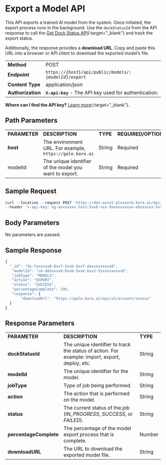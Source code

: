 # Export a Model API

This API exports a trained AI model from the system. Once initiated, the export process runs in the background. Use the <code>dockStatusId</code> from the API response to call the [Get Dock Status API](../apis-list/get-dock-status.md){:target="_blank"} and track the export status.

Additionally, the response provides a **download URL**. Copy and paste this URL into a browser or API client to download the exported model’s file.

<table>
  <tr>
   <td><strong>Method</strong>
   </td>
   <td>POST
   </td>
  </tr>
  <tr>
   <td><strong>Endpoint</strong>
   </td>
   <td><code>https://{<em>host</em>}/api/public/models/:{<em>modelId</em>}/export</code>
   </td>
  </tr>
  <tr>
   <td><strong>Content Type</strong>
   </td>
   <td>application/json
   </td>
  </tr>
  <tr>
   <td><strong>Authorization</strong>
   </td>
   <td><strong><code>X-api-key</code></strong> - The API key used for authentication.
   </td>
  </tr>
</table>

**Where can I find the API key?** [Learn more](../overview.md/#how-to-find-the-api-key){:target="_blank"}.

## Path Parameters

<table>
  <tr>
   <td><strong>PARAMETER</strong>
   </td>
   <td><strong>DESCRIPTION</strong>
   </td>
   <td><strong>TYPE</strong>
   </td>
   <td><strong>REQUIRED/OPTIONAL</strong>
   </td>
  </tr>
  <tr>
   <td><strong>host</strong>
   </td>
   <td>The environment URL. For example, <code>https://gale.kore.ai</code>
   </td>
   <td>String
   </td>
   <td>Required
   </td>
  </tr>
  <tr>
   <td>modelId
   </td>
   <td>The unique identifier of the model you want to export.
   </td>
   <td>String
   </td>
   <td>Required
   </td>
  </tr>
</table>



## Sample Request

```js
curl --location --request POST 'https://dev-axxxt-plxxxxrm.kore.ai/api/public/models/cm-9xxxxxxxxxxxxxxxxxx2/export' \
--header 'x-api-key: kg-axxxxxxx-5xx3-5xx8-xxx-9xxxxxxxxxx-ebxxxxxx-5xxb-4xxb-9xx5-cxxxxxxxxx3'
```



## Body Parameters

No parameters are passed.


## Sample Response

```js
{
  "_id": "ds-fxxxxxx0-6xxf-5xxb-9xxf-ebxxxxxxxxx0",
   "modelId": "cm-ddxxxxxb-0xxb-5xxe-bxx2-51xxxxxxxxx6",
   "jobType": "MODELS",
   "action": "EXPORT",
   "status": "SUCCESS",
   "percentageComplete": 100,
   "response": {
       "downloadUrl": "https://gale.kore.ai/api/v1/account/xxxxxx"
  }
}
```


## Response Parameters


<table>
  <tr>
   <td><strong>PARAMETER</strong>
   </td>
   <td><strong>DESCRIPTION</strong>
   </td>
   <td><strong>TYPE</strong>
   </td>
  </tr>
  <tr>
   <td><strong>dockStatusId</strong>
   </td>
   <td>The unique identifier to track the status of action. For example: import, export, deploy, etc.
   </td>
   <td>String
   </td>
  </tr>
  <tr>
   <td><strong>modelId</strong>
   </td>
   <td>The unique identifier for the model.
   </td>
   <td>String
   </td>
  </tr>
  <tr>
   <td><strong>jobType</strong>
   </td>
   <td>Type of job being performed.
   </td>
   <td>String
   </td>
  </tr>
  <tr>
   <td><strong>action</strong>
   </td>
   <td>The action that is performed on the model.
   </td>
   <td>String
   </td>
  </tr>
  <tr>
   <td><strong>status</strong>
   </td>
   <td>The current status of the job (<em>IN_PROGRESS</em>, <em>SUCCESS</em>, or <em>FAILED</em>).
   </td>
   <td>String
   </td>
  </tr>
  <tr>
   <td><strong>percentageComplete</strong>
   </td>
   <td>The percentage of the model export process that is complete.
   </td>
   <td>Number
   </td>
  </tr>
  <tr>
   <td><strong>downloadURL</strong>
   </td>
   <td>The URL to download the exported model file.
   </td>
   <td>String
   </td>
  </tr>
</table>

